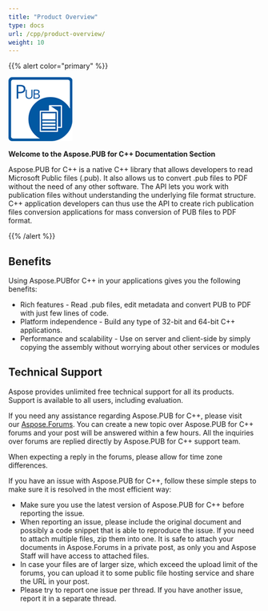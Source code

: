 ```yaml
---
title: "Product Overview"
type: docs
url: /cpp/product-overview/
weight: 10
---
```


{{% alert color="primary" %}} 

**![todo:image_alt_text](product-overview_1)**

**Welcome to the Aspose.PUB for C++ Documentation Section**

Aspose.PUB for C++ is a native C++ library that allows developers to read Microsoft Public files (.pub). It also allows us to convert .pub files to PDF without the need of any other software. The API lets you work with publication files without understanding the underlying file format structure. C++ application developers can thus use the API to create rich publication files conversion applications for mass conversion of PUB files to PDF format.

{{% /alert %}} 
## **Benefits**
Using Aspose.PUBfor C++ in your applications gives you the following benefits:

- Rich features - Read .pub files, edit metadata and convert PUB to PDF with just few lines of code.
- Platform independence - Build any type of 32-bit and 64-bit C++ applications.
- Performance and scalability - Use on server and client-side by simply copying the assembly without worrying about other services or modules
## **Technical Support**
Aspose provides unlimited free technical support for all its products. Support is available to all users, including evaluation.

If you need any assistance regarding Aspose.PUB for C++, please visit our [Aspose.Forums](https://forum.aspose.com/c/pub). You can create a new topic over Aspose.PUB for C++ forums and your post will be answered within a few hours. All the inquiries over forums are replied directly by Aspose.PUB for C++ support team.

When expecting a reply in the forums, please allow for time zone differences.

If you have an issue with Aspose.PUB for C++, follow these simple steps to make sure it is resolved in the most efficient way:

- Make sure you use the latest version of Aspose.PUB for C++ before reporting the issue.
- When reporting an issue, please include the original document and possibly a code snippet that is able to reproduce the issue. If you need to attach multiple files, zip them into one. It is safe to attach your documents in Aspose.Forums in a private post, as only you and Aspose Staff will have access to attached files.
- In case your files are of larger size, which exceed the upload limit of the forums, you can upload it to some public file hosting service and share the URL in your post.
- Please try to report one issue per thread. If you have another issue, report it in a separate thread.
